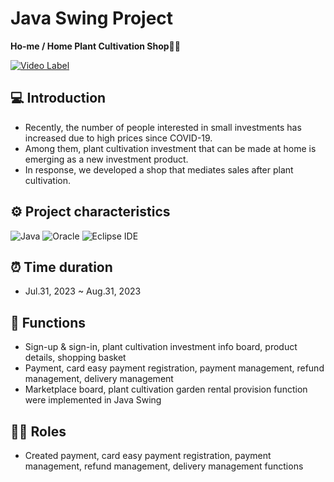 # Java Swing Project
**Ho-me / Home Plant Cultivation Shop👩‍🌾**

[![Video Label](http://img.youtube.com/vi/d-W_qEYYTWM/0.jpg)](https://youtu.be/d-W_qEYYTWM)

## 💻 Introduction
* Recently, the number of people interested in small investments has increased due to high prices since COVID-19.
* Among them, plant cultivation investment that can be made at home is emerging as a new investment product.
* In response, we developed a shop that mediates sales after plant cultivation.

## ⚙️ Project characteristics
![Java](https://img.shields.io/badge/Java-007396.svg?&style=for-the-badge&logo=Java&logoColor=white)
![Oracle](https://img.shields.io/badge/Oracle-F80000.svg?&style=for-the-badge&logo=Java&logoColor=white)
![Eclipse IDE](https://img.shields.io/badge/Eclipse%20IDE-2C2255.svg?&style=for-the-badge&logo=Eclipse%20IDE&logoColor=white)

## ⏰ Time duration
* Jul.31, 2023 ~ Aug.31, 2023

## 📌 Functions
* Sign-up & sign-in, plant cultivation investment info board, product details, shopping basket
* Payment, card easy payment registration, payment management, refund management, delivery management
* Marketplace board, plant cultivation garden rental provision function were implemented in Java Swing

## 👩‍💻 Roles
* Created payment, card easy payment registration, payment management, refund management, delivery management functions
